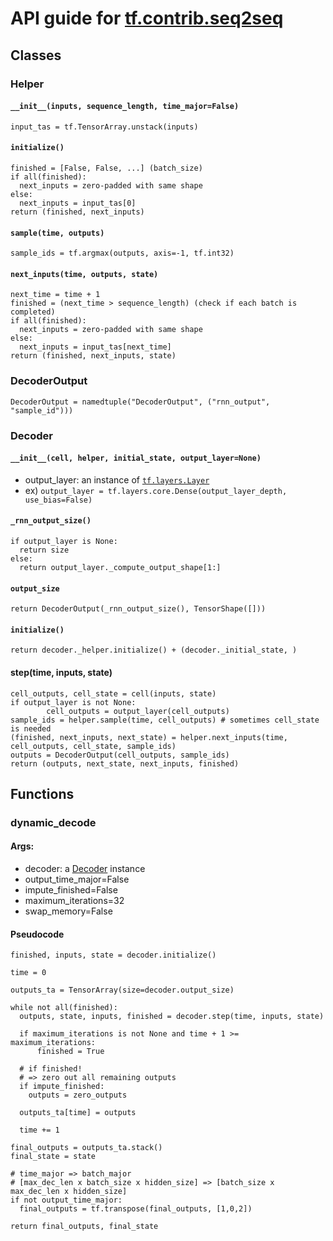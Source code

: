 # API guide for [tf.contrib.seq2seq](https://github.com/tensorflow/tensorflow/blob/r1.1/tensorflow/contrib/seq2seq/)

## Classes

### Helper

#### `__init__(inputs, sequence_length, time_major=False)`
```
input_tas = tf.TensorArray.unstack(inputs)
```

#### `initialize()`
```
finished = [False, False, ...] (batch_size)
if all(finished):
  next_inputs = zero-padded with same shape
else:
  next_inputs = input_tas[0]
return (finished, next_inputs)
```

#### `sample(time, outputs)`
```
sample_ids = tf.argmax(outputs, axis=-1, tf.int32)
```

#### `next_inputs(time, outputs, state)`
```
next_time = time + 1
finished = (next_time > sequence_length) (check if each batch is completed)
if all(finished):
  next_inputs = zero-padded with same shape
else:
  next_inputs = input_tas[next_time]
return (finished, next_inputs, state)
```

### DecoderOutput
```
DecoderOutput = namedtuple("DecoderOutput", ("rnn_output", "sample_id")))
```

### Decoder

#### `__init__(cell, helper, initial_state, output_layer=None)`
- output_layer: an instance of [`tf.layers.Layer`](https://github.com/tensorflow/tensorflow/blob/master/tensorflow/python/layers/core.py)
- ex) `output_layer = tf.layers.core.Dense(output_layer_depth, use_bias=False)`

#### `_rnn_output_size()`
```
if output_layer is None:
  return size
else:
  return output_layer._compute_output_shape[1:]
```

#### `output_size`
```
return DecoderOutput(_rnn_output_size(), TensorShape([]))
```

#### `initialize()`
```
return decoder._helper.initialize() + (decoder._initial_state, )
```

#### step(time, inputs, state)
```
cell_outputs, cell_state = cell(inputs, state)
if output_layer is not None:
        cell_outputs = output_layer(cell_outputs)
sample_ids = helper.sample(time, cell_outputs) # sometimes cell_state is needed
(finished, next_inputs, next_state) = helper.next_inputs(time, cell_outputs, cell_state, sample_ids)
outputs = DecoderOutput(cell_outputs, sample_ids)
return (outputs, next_state, next_inputs, finished)
```

## Functions

### dynamic_decode

#### Args:
- decoder: a [Decoder](#decoder) instance
- output_time_major=False
- impute_finished=False
- maximum_iterations=32
- swap_memory=False

#### Pseudocode
```
finished, inputs, state = decoder.initialize()

time = 0

outputs_ta = TensorArray(size=decoder.output_size)

while not all(finished):
  outputs, state, inputs, finished = decoder.step(time, inputs, state)

  if maximum_iterations is not None and time + 1 >= maximum_iterations:
      finished = True

  # if finished!
  # => zero out all remaining outputs
  if impute_finished:
    outputs = zero_outputs

  outputs_ta[time] = outputs

  time += 1

final_outputs = outputs_ta.stack()
final_state = state

# time_major => batch_major
# [max_dec_len x batch_size x hidden_size] => [batch_size x max_dec_len x hidden_size]
if not output_time_major:
  final_outputs = tf.transpose(final_outputs, [1,0,2])

return final_outputs, final_state

```
